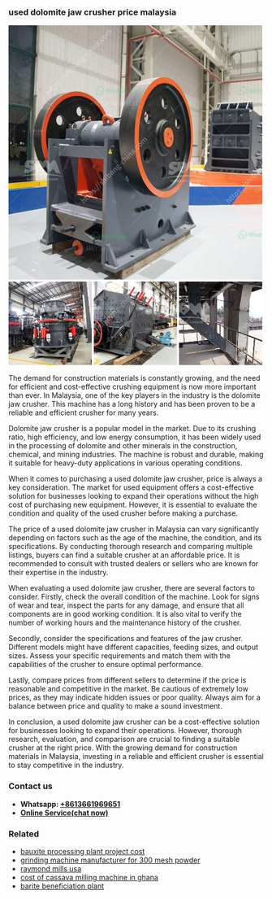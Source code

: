 <h3>used dolomite jaw crusher price malaysia</h3><img src='1704791128.jpg' alt=''><p>The demand for construction materials is constantly growing, and the need for efficient and cost-effective crushing equipment is now more important than ever. In Malaysia, one of the key players in the industry is the dolomite jaw crusher. This machine has a long history and has been proven to be a reliable and efficient crusher for many years.</p><p>Dolomite jaw crusher is a popular model in the market. Due to its crushing ratio, high efficiency, and low energy consumption, it has been widely used in the processing of dolomite and other minerals in the construction, chemical, and mining industries. The machine is robust and durable, making it suitable for heavy-duty applications in various operating conditions.</p><p>When it comes to purchasing a used dolomite jaw crusher, price is always a key consideration. The market for used equipment offers a cost-effective solution for businesses looking to expand their operations without the high cost of purchasing new equipment. However, it is essential to evaluate the condition and quality of the used crusher before making a purchase.</p><p>The price of a used dolomite jaw crusher in Malaysia can vary significantly depending on factors such as the age of the machine, the condition, and its specifications. By conducting thorough research and comparing multiple listings, buyers can find a suitable crusher at an affordable price. It is recommended to consult with trusted dealers or sellers who are known for their expertise in the industry.</p><p>When evaluating a used dolomite jaw crusher, there are several factors to consider. Firstly, check the overall condition of the machine. Look for signs of wear and tear, inspect the parts for any damage, and ensure that all components are in good working condition. It is also vital to verify the number of working hours and the maintenance history of the crusher.</p><p>Secondly, consider the specifications and features of the jaw crusher. Different models might have different capacities, feeding sizes, and output sizes. Assess your specific requirements and match them with the capabilities of the crusher to ensure optimal performance.</p><p>Lastly, compare prices from different sellers to determine if the price is reasonable and competitive in the market. Be cautious of extremely low prices, as they may indicate hidden issues or poor quality. Always aim for a balance between price and quality to make a sound investment.</p><p>In conclusion, a used dolomite jaw crusher can be a cost-effective solution for businesses looking to expand their operations. However, thorough research, evaluation, and comparison are crucial to finding a suitable crusher at the right price. With the growing demand for construction materials in Malaysia, investing in a reliable and efficient crusher is essential to stay competitive in the industry.</p><h3>Contact us</h3><ul><li><strong>Whatsapp:&nbsp;<a href="https://wa.me/8613661969651">+8613661969651</a></strong></li><li><a href="https://swt.shibang-china.com/?git&amp;zhl&amp;used dolomite jaw crusher price malaysia"><strong>Online Service(chat now)</strong></a></li></ul><h3>Related</h3><ul><li><a href='bauxite processing plant project cost.md'>bauxite processing plant project cost</a></li><li><a href='grinding machine manufacturer for 300 mesh powder.md'>grinding machine manufacturer for 300 mesh powder</a></li><li><a href='raymond mills usa.md'>raymond mills usa</a></li><li><a href='cost of cassava milling machine in ghana.md'>cost of cassava milling machine in ghana</a></li><li><a href='barite beneficiation plant.md'>barite beneficiation plant</a></li></ul>